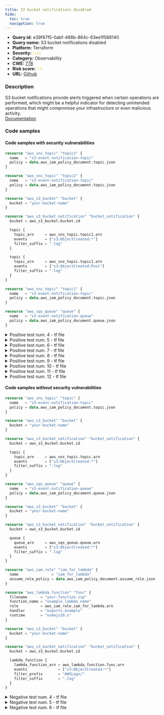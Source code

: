 ```yaml
---
title: S3 bucket notifications disabled
hide:
  toc: true
  navigation: true
---
```


<style>
  .highlight .hll {
    background-color: #ff171742;
  }
  .md-content {
    max-width: 1100px;
    margin: 0 auto;
  }
</style>

-   **Query id:** e39f87f5-0abf-488b-864c-63ee1f588140
-   **Query name:** S3 bucket notifications disabled
-   **Platform:** Terraform
-   **Severity:** <span style="color:#edd57e">Low</span>
-   **Category:** Observability
-   **CWE:** <a href="https://cwe.mitre.org/data/definitions/778.html" onclick="newWindowOpenerSafe(event, 'https://cwe.mitre.org/data/definitions/778.html')">778</a>
-   **Risk score:** <span style="color:#edd57e">1.0</span>
-   **URL:** [Github](https://github.com/Checkmarx/kics/tree/master/assets/queries/terraform/aws/s3_bucket_notifications_disabled)

### Description
S3 bucket notifications provide alerts triggered when certain operations are performed, which might be a helpful indicator for detecting unintended operations that might compromise your infrastructure or even malicious activity.<br>
[Documentation](https://registry.terraform.io/providers/hashicorp/aws/latest/docs/resources/s3_bucket_notification)

### Code samples
#### Code samples with security vulnerabilities
```tf title="Positive test num. 1 - tf file" hl_lines="6"
resource "aws_sns_topic" "topic1" {
  name   = "s3-event-notification-topic"
  policy = data.aws_iam_policy_document.topic.json
}

resource "aws_sns_topic" "topic2" {
  name   = "s3-event-notification-topic"
  policy = data.aws_iam_policy_document.topic.json
}

resource "aws_s3_bucket" "bucket" {
  bucket = "your-bucket-name"
}

resource "aws_s3_bucket_notification" "bucket_notification" {
  bucket = aws_s3_bucket.bucket.id

  topic {
    topic_arn     = aws_sns_topic.topic1.arn
    events        = ["s3:ObjectCreated:*"]
    filter_suffix = ".log"
  }

  topic {
    topic_arn     = aws_sns_topic.topic1.arn
    events        = ["s3:ObjectCreated:Post"]
    filter_suffix = ".log"
  }
}
```
```tf title="Positive test num. 2 - tf file" hl_lines="1"
resource "aws_sns_topic" "topic1" {
  name   = "s3-event-notification-topic"
  policy = data.aws_iam_policy_document.topic.json
}
```
```tf title="Positive test num. 3 - tf file" hl_lines="1"
resource "aws_sqs_queue" "queue" {
  name   = "s3-event-notification-queue"
  policy = data.aws_iam_policy_document.queue.json
}
```
<details><summary>Positive test num. 4 - tf file</summary>

```tf hl_lines="1"
resource "aws_lambda_function" "func" {
  filename      = "your-function.zip"
  function_name = "example_lambda_name"
  role          = aws_iam_role.iam_for_lambda.arn
  handler       = "exports.example"
  runtime       = "nodejs20.x"
}
```
</details>
<details><summary>Positive test num. 5 - tf file</summary>

```tf hl_lines="6"
resource "aws_sqs_queue" "queue1" {
  name   = "s3-event-notification-queue"
  policy = data.aws_iam_policy_document.queue.json
}

resource "aws_sqs_queue" "queue2" {
  name   = "s3-event-notification-queue"
  policy = data.aws_iam_policy_document.queue.json
}

resource "aws_s3_bucket" "bucket" {
  bucket = "your-bucket-name"
}

resource "aws_s3_bucket_notification" "bucket_notification" {
  bucket = aws_s3_bucket.bucket.id

  queue {
    queue_arn     = aws_sqs_queue.queue1.arn
    events        = ["s3:ObjectCreated:Post"]
    filter_prefix = "images/"
  }

  queue {
    queue_arn     = aws_sqs_queue.queue1.arn
    events        = ["s3:ObjectCreated:*"]
    filter_prefix = "videos/"
  }
}
```
</details>
<details><summary>Positive test num. 6 - tf file</summary>

```tf hl_lines="14"
resource "aws_iam_role" "iam_for_lambda" {
  name               = "iam_for_lambda"
  assume_role_policy = data.aws_iam_policy_document.assume_role.json
}

resource "aws_lambda_function" "func1" {
  filename      = "your-function1.zip"
  function_name = "example_lambda_name"
  role          = aws_iam_role.iam_for_lambda.arn
  handler       = "exports.example"
  runtime       = "nodejs20.x"
}

resource "aws_lambda_function" "func2" {
  filename      = "your-function2.zip"
  function_name = "example_lambda_name"
  role          = aws_iam_role.iam_for_lambda.arn
  handler       = "exports.example"
  runtime       = "nodejs20.x"
}

resource "aws_s3_bucket" "bucket" {
  bucket = "your-bucket-name"
}

resource "aws_s3_bucket_notification" "bucket_notification" {
  bucket = aws_s3_bucket.bucket.id

  lambda_function {
    lambda_function_arn = aws_lambda_function.func1.arn
    events              = ["s3:ObjectCreated:*"]
    filter_prefix       = "AWSLogs/"
    filter_suffix       = ".log"
   }
 
  lambda_function {
    lambda_function_arn = aws_lambda_function.func1.arn
    events              = ["s3:ObjectCreated:Post"]
    filter_prefix       = "OtherLogs/"
    filter_suffix       = ".json"
   }
}
```
</details>
<details><summary>Positive test num. 7 - tf file</summary>

```tf hl_lines="1"
resource "aws_sns_topic" "topic" {
  name   = "s3-event-notification-topic"
  policy = data.aws_iam_policy_document.topic.json
}

resource "aws_s3_bucket" "bucket" {
  bucket = "your-bucket-name"
}

resource "aws_s3_bucket_notification" "bucket_notification" {
  bucket = aws_s3_bucket.bucket.id

  topic {
    topic_arn     = aws_sns_topic.different_topic.arn
    events        = ["s3:ObjectCreated:*"]
    filter_suffix = ".log"
  }
}
```
</details>
<details><summary>Positive test num. 8 - tf file</summary>

```tf hl_lines="1"
resource "aws_sqs_queue" "queue" {
  name   = "s3-event-notification-queue"
  policy = data.aws_iam_policy_document.queue.json
}

resource "aws_s3_bucket" "bucket" {
  bucket = "your-bucket-name"
}

resource "aws_s3_bucket_notification" "bucket_notification" {
  bucket = aws_s3_bucket.bucket.id

  queue {
    queue_arn     = aws_sqs_queue.different_queue.arn
    events        = ["s3:ObjectCreated:*"]
    filter_suffix = ".log"
  }
}
```
</details>
<details><summary>Positive test num. 9 - tf file</summary>

```tf hl_lines="6"
resource "aws_iam_role" "iam_for_lambda" {
  name               = "iam_for_lambda"
  assume_role_policy = data.aws_iam_policy_document.assume_role.json
}

resource "aws_lambda_function" "func" {
  filename      = "your-function.zip"
  function_name = "example_lambda_name"
  role          = aws_iam_role.iam_for_lambda.arn
  handler       = "exports.example"
  runtime       = "nodejs20.x"
}

resource "aws_s3_bucket" "bucket" {
  bucket = "your-bucket-name"
}

resource "aws_s3_bucket_notification" "bucket_notification" {
  bucket = aws_s3_bucket.bucket.id

  lambda_function {
    lambda_function_arn = aws_lambda_function.different_function.arn
    events              = ["s3:ObjectCreated:*"]
    filter_prefix       = "AWSLogs/"
    filter_suffix       = ".log"
  }
}
```
</details>
<details><summary>Positive test num. 10 - tf file</summary>

```tf hl_lines="1"
resource "aws_sns_topic" "topic" {
  name   = "s3-event-notification-topic"
  policy = data.aws_iam_policy_document.topic.json
}

resource "aws_s3_bucket" "bucket" {
  bucket = "your-bucket-name"
}

resource "aws_s3_bucket_notification" "bucket_notification" {
  bucket = aws_s3_bucket.bucket.id
}
```
</details>
<details><summary>Positive test num. 11 - tf file</summary>

```tf hl_lines="1"
resource "aws_sqs_queue" "queue" {
  name   = "s3-event-notification-queue"
  policy = data.aws_iam_policy_document.queue.json
}

resource "aws_s3_bucket" "bucket" {
  bucket = "your-bucket-name"
}

resource "aws_s3_bucket_notification" "bucket_notification" {
  bucket = aws_s3_bucket.bucket.id
}
```
</details>
<details><summary>Positive test num. 12 - tf file</summary>

```tf hl_lines="6"
resource "aws_iam_role" "iam_for_lambda" {
  name               = "iam_for_lambda"
  assume_role_policy = data.aws_iam_policy_document.assume_role.json
}

resource "aws_lambda_function" "func" {
  filename      = "your-function.zip"
  function_name = "example_lambda_name"
  role          = aws_iam_role.iam_for_lambda.arn
  handler       = "exports.example"
  runtime       = "nodejs20.x"
}

resource "aws_s3_bucket" "bucket" {
  bucket = "your-bucket-name"
}

resource "aws_s3_bucket_notification" "bucket_notification" {
  bucket = aws_s3_bucket.bucket.id
}
```
</details>


#### Code samples without security vulnerabilities
```tf title="Negative test num. 1 - tf file"
resource "aws_sns_topic" "topic" {
  name   = "s3-event-notification-topic"
  policy = data.aws_iam_policy_document.topic.json
}

resource "aws_s3_bucket" "bucket" {
  bucket = "your-bucket-name"
}

resource "aws_s3_bucket_notification" "bucket_notification" {
  bucket = aws_s3_bucket.bucket.id

  topic {
    topic_arn     = aws_sns_topic.topic.arn
    events        = ["s3:ObjectCreated:*"]
    filter_suffix = ".log"
  }
}
```
```tf title="Negative test num. 2 - tf file"
resource "aws_sqs_queue" "queue" {
  name   = "s3-event-notification-queue"
  policy = data.aws_iam_policy_document.queue.json
}

resource "aws_s3_bucket" "bucket" {
  bucket = "your-bucket-name"
}

resource "aws_s3_bucket_notification" "bucket_notification" {
  bucket = aws_s3_bucket.bucket.id

  queue {
    queue_arn     = aws_sqs_queue.queue.arn
    events        = ["s3:ObjectCreated:*"]
    filter_suffix = ".log"
  }
}
```
```tf title="Negative test num. 3 - tf file"
resource "aws_iam_role" "iam_for_lambda" {
  name               = "iam_for_lambda"
  assume_role_policy = data.aws_iam_policy_document.assume_role.json
}

resource "aws_lambda_function" "func" {
  filename      = "your-function.zip"
  function_name = "example_lambda_name"
  role          = aws_iam_role.iam_for_lambda.arn
  handler       = "exports.example"
  runtime       = "nodejs20.x"
}

resource "aws_s3_bucket" "bucket" {
  bucket = "your-bucket-name"
}

resource "aws_s3_bucket_notification" "bucket_notification" {
  bucket = aws_s3_bucket.bucket.id

  lambda_function {
    lambda_function_arn = aws_lambda_function.func.arn
    events              = ["s3:ObjectCreated:*"]
    filter_prefix       = "AWSLogs/"
    filter_suffix       = ".log"
  }
}
```
<details><summary>Negative test num. 4 - tf file</summary>

```tf
resource "aws_sns_topic" "topic1" {
  name   = "s3-event-notification-topic"
  policy = data.aws_iam_policy_document.topic.json
}

resource "aws_sns_topic" "topic2" {
  name   = "s3-event-notification-topic"
  policy = data.aws_iam_policy_document.topic.json
}

resource "aws_s3_bucket" "bucket" {
  bucket = "your-bucket-name"
}

resource "aws_s3_bucket_notification" "bucket_notification" {
  bucket = aws_s3_bucket.bucket.id

  topic {
    topic_arn     = aws_sns_topic.topic1.arn
    events        = ["s3:ObjectCreated:*"]
    filter_suffix = ".log"
  }

  topic {
    topic_arn     = aws_sns_topic.topic2.arn
    events        = ["s3:ObjectCreated:Post"]
    filter_suffix = ".log"
  }
}
```
</details>
<details><summary>Negative test num. 5 - tf file</summary>

```tf
resource "aws_sqs_queue" "queue1" {
  name   = "s3-event-notification-queue"
  policy = data.aws_iam_policy_document.queue.json
}

resource "aws_sqs_queue" "queue2" {
  name   = "s3-event-notification-queue"
  policy = data.aws_iam_policy_document.queue.json
}

resource "aws_s3_bucket" "bucket" {
  bucket = "your-bucket-name"
}

resource "aws_s3_bucket_notification" "bucket_notification" {
  bucket = aws_s3_bucket.bucket.id

  queue {
    queue_arn     = aws_sqs_queue.queue1.arn
    events        = ["s3:ObjectCreated:Post"]
    filter_prefix = "images/"
  }

  queue {
    queue_arn     = aws_sqs_queue.queue2.arn
    events        = ["s3:ObjectCreated:*"]
    filter_prefix = "videos/"
  }
}
```
</details>
<details><summary>Negative test num. 6 - tf file</summary>

```tf
resource "aws_iam_role" "iam_for_lambda" {
  name               = "iam_for_lambda"
  assume_role_policy = data.aws_iam_policy_document.assume_role.json
}

resource "aws_lambda_function" "func1" {
  filename      = "your-function1.zip"
  function_name = "example_lambda_name"
  role          = aws_iam_role.iam_for_lambda.arn
  handler       = "exports.example"
  runtime       = "nodejs20.x"
}

resource "aws_lambda_function" "func2" {
  filename      = "your-function2.zip"
  function_name = "example_lambda_name"
  role          = aws_iam_role.iam_for_lambda.arn
  handler       = "exports.example"
  runtime       = "nodejs20.x"
}

resource "aws_s3_bucket" "bucket" {
  bucket = "your-bucket-name"
}

resource "aws_s3_bucket_notification" "bucket_notification" {
  bucket = aws_s3_bucket.bucket.id

  lambda_function {
    lambda_function_arn = aws_lambda_function.func1.arn
    events              = ["s3:ObjectCreated:*"]
    filter_prefix       = "AWSLogs/"
    filter_suffix       = ".log"
   }
 
  lambda_function {
    lambda_function_arn = aws_lambda_function.func2.arn
    events              = ["s3:ObjectCreated:Post"]
    filter_prefix       = "OtherLogs/"
    filter_suffix       = ".json"
   }
}
```
</details>

